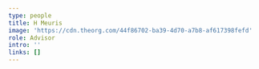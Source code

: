 ```yaml
---
type: people
title: H Meuris
image: 'https://cdn.theorg.com/44f86702-ba39-4d70-a7b8-af617398fefd'
role: Advisor
intro: ''
links: []
---
```


